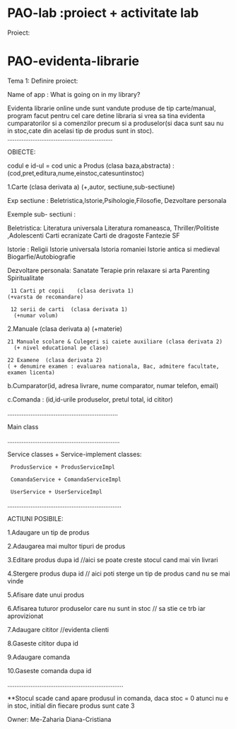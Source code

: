 # PAO-lab :proiect + activitate lab

Proiect:
# PAO-evidenta-librarie


Tema 1:
Definire proiect:

Name of app : What is going on in my library?

Evidenta librarie online unde sunt vandute produse de tip carte/manual, program facut pentru cel care detine libraria si vrea sa tina evidenta cumparatorilor si a comenzilor precum si a produselor(si daca sunt sau nu in stoc,cate din acelasi tip de produs sunt in stoc). 
...........................................................


OBIECTE:

codul e id-ul = cod unic 
a Produs (clasa baza,abstracta) : (cod,pret,editura,nume,einstoc,catesuntinstoc)

 1.Carte (clasa derivata a)      (+,autor, sectiune,sub-sectiune)

  Exp sectiune : Beletristica,Istorie,Psihologie,Filosofie, Dezvoltare personala 
  

  Exemple sub- sectiuni : 
  
Beletristica: Literatura universala  Literatura romaneasca, Thriller/Politiste ,Adolescenti  Carti ecranizate Carti de dragoste  Fantezie  SF 

Istorie : Religii Istorie universala  Istoria romaniei Istorie antica si medieval Biogarfie/Autobiografie

Dezvoltare personala: Sanatate   Terapie prin relaxare si arta  Parenting  Spiritualitate 


     11 Carti pt copii    (clasa derivata 1)
    (+varsta de recomandare)

     12 serii de carti  (clasa derivata 1)
      (+numar volum)

 2.Manuale (clasa derivata a)       (+materie)

    21 Manuale scolare & Culegeri si caiete auxiliare (clasa derivata 2)    
      (+ nivel educational pe clase) 
  
    22 Examene  (clasa derivata 2)    
    ( + denumire examen : evaluarea nationala, Bac, admitere facultate, examen licenta)             

b.Cumparator(id, adresa livrare, nume comparator, numar telefon, email)

c.Comanda : (id,id-urile produselor, pretul total, id cititor)

..............................................................

 Main class

...............................................................

 Service classes + Service-implement classes:
 

     ProdusService + ProdusServiceImpl
 
     ComandaService + ComandaServiceImpl
 
     UserService + UserServiceImpl
     
     
................................................................

ACTIUNI POSIBILE:


 1.Adaugare un tip de produs

 2.Adaugarea mai multor tipuri de produs

 3.Editare produs dupa id //aici se poate creste stocul cand mai vin livrari

 4.Stergere produs dupa id // aici poti sterge un tip de produs cand nu se mai vinde

 5.Afisare date unui produs

 6.Afisarea tuturor produselor care nu sunt in stoc // sa stie ce trb iar aprovizionat

 7.Adaugare cititor  //evidenta clienti 

 8.Gaseste cititor dupa id

 9.Adaugare comanda

 10.Gaseste comanda dupa id

.................................................................

**Stocul scade cand apare produsul in comanda, daca stoc = 0 atunci nu e in stoc, initial din fiecare produs sunt cate 3


Owner: Me-Zaharia Diana-Cristiana 


